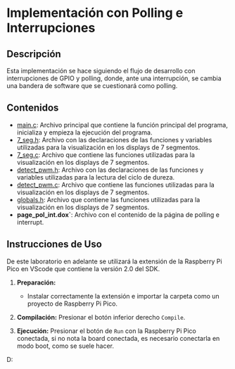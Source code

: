 # Implementación con Polling e Interrupciones

## Descripción

Esta implementación se hace siguiendo el flujo de desarrollo con interrupciones de GPIO y polling, donde, ante una interrupción, se cambia una bandera de software que se cuestionará como polling.
  
## Contenidos

- [main.c](#./C_Polling_Interrupt/src/main.c): Archivo principal que contiene la función principal del programa, inicializa y empieza la ejecución del programa.
- [7_seg.h](#./C_Polling_Interrupt/include/7_seg.h): Archivo con las declaraciones de las funciones y variables utilizadas para la visualización en los displays de 7 segmentos.
- [7_seg.c](#./C_Polling_Interrupt/src/7_seg.c): Archivo que contiene las funciones utilizadas para la visualización en los displays de 7 segmentos.
- [detect_pwm.h](#./C_Polling_Interrupt/include/detect_pwm.h): Archivo con las declaraciones de las funciones y variables utilizadas para la lectura del ciclo de dureza.
- [detect_pwm.c](#./C_Polling_Interrupt/src/detect_pwm.c): Archivo que contiene las funciones utilizadas para la visualización en los displays de 7 segmentos.
- [globals.h](#./C_Polling_Interrupt/include/globals.h): Archivo que contiene las funciones utilizadas para la visualización en los displays de 7 segmentos.
- **page_pol_int.dox`**: Archivo con el contenido de la página de polling e interrupt.
  

## Instrucciones de Uso
De este laboratorio en adelante se utilizará la extensión de la Raspberry Pi Pico en VScode que contiene la versión 2.0 del SDK.

1. **Preparación:**
   - Instalar correctamente la extensión e importar la carpeta como un proyecto de Raspberry Pi Pico.

2. **Compilación:**
   Presionar el botón inferior derecho `Compile`.

3. **Ejecución:**
   Presionar el botón de `Run` con la Raspberry Pi Pico conectada, si no nota la board conectada, es necesario conectarla en modo boot, como se suele hacer.


D: